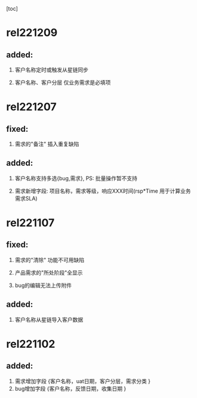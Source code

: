 [toc]


#  rel221209

## added:

1. 客户名称定时或触发从星链同步
   
2. 客户名称、客户分层 仅业务需求是必填项


#  rel221207

## fixed:  

1. 需求的"备注" 插入重复缺陷

## added:

1. 客户名称支持多选{bug,需求}, PS:  批量操作暂不支持
   
2. 需求新增字段: 项目名称，需求等级，响应XXX时间(rsp*Time 用于计算业务需求SLA)


#  rel221107

## fixed:  

1. 需求的"清除" 功能不可用缺陷

2. 产品需求的"所处阶段"全显示

3. bug的编辑无法上传附件

## added:

1. 客户名称从星链导入客户数据


#  rel221102

## added:

1. 需求增加字段 {客户名称，uat日期，客户分层，需求分类 }
2. bug增加字段  {客户名称，反馈日期，收集日期 }
